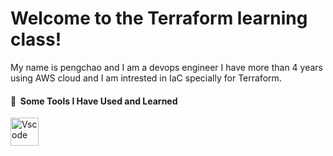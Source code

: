 <h1>Welcome to the Terraform learning class!</h1>
<p align="left">
My name is pengchao and I am a devops engineer
I have more than 4 years using AWS cloud and I am intrested in IaC specially for Terraform.
</p>


<h4> 🚀 &nbsp;Some Tools I Have Used and Learned</h4>
<p align="left">
<img src="https://cdn.jsdelivr.net/gh/devicons/devicon/icons/vscode/vscode-original.svg" alt="Vscode" width="45" height="45"/>

</p>
